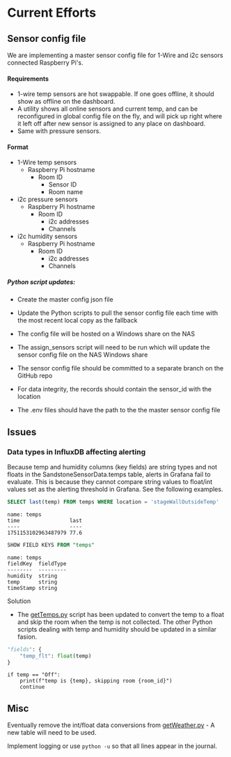 # Current Efforts

## Sensor config file

We are implementing a master sensor config file for 1-Wire and i2c sensors connected Raspberry Pi's.

#### Requirements

* 1-wire temp sensors are hot swappable. If one goes offline, it should show as offline on the dashboard.
* A utility shows all online sensors and current temp, and can be reconfigured in global config file on the fly, and will pick up right where it left off after new sensor is assigned to any place on dashboard.
* Same with pressure sensors.

#### Format

* 1-Wire temp sensors
    * Raspberry Pi hostname
        * Room ID
            * Sensor ID
            * Room name
* i2c pressure sensors
    * Raspberry Pi hostname
        * Room ID
            * i2c addresses
            * Channels
* i2c humidity sensors
    * Raspberry Pi hostname
        * Room ID
            * i2c addresses
            * Channels

##### Python script updates:

* Create the master config json file

* Update the Python scripts to pull the sensor config file each time with the most recent local copy as the fallback

* The config file will be hosted on a Windows share on the NAS

* The assign_sensors script will need to be run which will update the sensor config file on the NAS Windows share

* The sensor config file should be committed to a separate branch on the GitHub repo

* For data integrity, the records should contain the sensor_id with the location

* The .env files should have the path to the the master sensor config file


## Issues

### Data types in InfluxDB affecting alerting

Because temp and humidity columns (key fields) are string types and not floats in the SandstoneSensorData.temps table, alerts in Grafana fail to evaluate. This is because they cannot compare string values to float/int values set as the alerting threshold in Grafana. See the following examples.

```sql
SELECT last(temp) FROM temps WHERE location = 'stageWallOutsideTemp'
```

```
name: temps
time                last
----                ----
1751153102963487979 77.6
```

```sql
SHOW FIELD KEYS FROM "temps"
```

```
name: temps
fieldKey  fieldType
--------  ---------
humidity  string
temp      string
timeStamp string
```

Solution

* The [getTemps.py](src/getTemps.py) script has been updated to convert the temp to a float and skip the room when the temp is not collected. The other Python scripts dealing with temp and humidity should be updated in a similar fasion.

```python
"fields": {
    "temp_flt": float(temp)
}
```

```phython
if temp == "Off":
    print(f"temp is {temp}, skipping room {room_id}")
    continue
```


## Misc

Eventually remove the int/float data conversions from [getWeather.py](../src/getWeather.py) - A new table will need to be used.

Implement logging or use ```python -u``` so that all lines appear in the journal.
